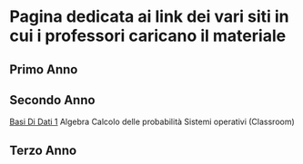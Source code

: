 # Pagina dedicata ai link dei vari siti in cui i professori caricano il materiale
## Primo Anno
## Secondo Anno
[Basi Di Dati 1](https://sites.google.com/di.uniroma1.it/basididati-modulo1canalem-z?usp=sharing)
Algebra
Calcolo delle probabilità
Sistemi operativi (Classroom)
## Terzo Anno

